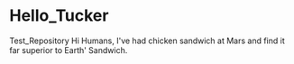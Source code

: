 # Hello_Tucker
Test_Repository
Hi Humans,
I've had chicken sandwich at Mars and find it far superior to Earth' Sandwich.
